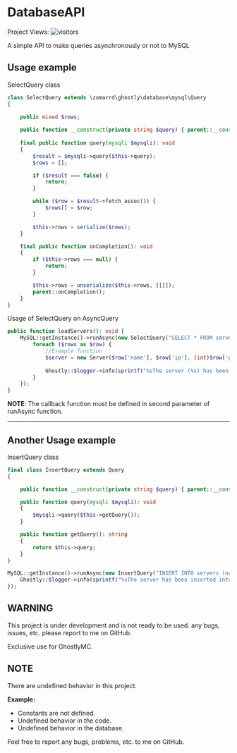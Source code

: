 # DatabaseAPI

Project Views: ![visitors](https://visitor-badge.glitch.me/badge?page_id=DatabaseAPI)

A simple API to make queries asynchronously or not to MySQL

## Usage example

SelectQuery class

```php
class SelectQuery extends \zomarrd\ghostly\database\mysql\Query
{

    public mixed $rows;
  
    public function __construct(private string $query) { parent::__construct(); }
  
    final public function query(mysqli $mysqli): void
    {
        $result = $mysqli->query($this->query);
        $rows = [];

        if ($result === false) {
            return;
        }

        while ($row = $result->fetch_assoc()) {
            $rows[] = $row;
        }

        $this->rows = serialize($rows);
    }

    final public function onCompletion(): void
    {
        if ($this->rows === null) {
            return;
        }

        $this->rows = unserialize($this->rows, [[]]);
        parent::onCompletion();
    }
}
```

Usage of SelectQuery on AsyncQuery

```php
public function loadServers(): void {
    MySQL::getInstance()->runAsync(new SelectQuery("SELECT * FROM servers"), function($rows): void {
        foreach ($rows as $row) {
            //Example function
            $server = new Server($row['name'], $row['ip'], (int)$row['port']);
          
            Ghostly::$logger->info(sprintf("%sThe server (%s) has been loaded from the database!", PREFIX, $server->getName()));
        }   
    });
}
```

**NOTE**: The callback function must be defined in second parameter of runAsync function.

---

## Another Usage example

InsertQuery class

```php
final class InsertQuery extends Query
{

    public function __construct(private string $query) { parent::__construct(); }

    public function query(mysqli $mysqli): void
    {
        $mysqli->query($this->getQuery());
    }

    public function getQuery(): string
    {
        return $this->query;
    }
}

MySQL::getInstance()->runAsync(new InsertQuery("INSERT INTO servers (name, ip, port) ' VALUES ('GhostlyMC', 'ghostlymc.live', '19132')"), function(): void {
    Ghostly::$logger->info(sprintf("%sThe server has been inserted into the database!", PREFIX));
});
```

## WARNING

This project is under development and is not ready to be used.
any bugs, issues, etc. please report to me on GitHub.

Exclusive use for GhostlyMC.

## NOTE

There are undefined behavior in this project.

**Example:**

- Constants are not defined.
- Undefined behavior in the code.
- Undefined behavior in the database.

Feel free to report any bugs, problems, etc. to me on GitHub.